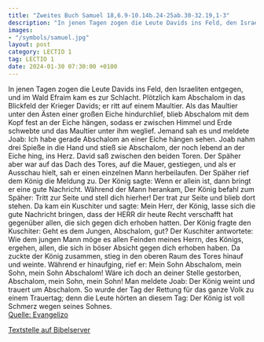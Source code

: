 ```yaml
---
title: "Zweites Buch Samuel 18,6.9-10.14b.24-25ab.30-32.19,1-3"
description: "In jenen Tagen zogen die Leute Davids ins Feld, den Israeliten entgegen, und im Wald Efraim kam es zur Schlacht. Plötzlich kam Abschalom in das Blickfeld der Krieger Davids; er ritt auf einem Maultier. Als das Maultier unter den Ästen einer großen Eiche hindurchlief, blieb Abscha...."
images:
- "/symbols/samuel.jpg"
layout: post
category: LECTIO 1
tag: LECTIO 1
date: 2024-01-30 07:30:00 +0100
---
```

In jenen Tagen zogen die Leute Davids ins Feld, den Israeliten entgegen, und im Wald Efraim kam es zur Schlacht.
Plötzlich kam Abschalom in das Blickfeld der Krieger Davids; er ritt auf einem Maultier. Als das Maultier unter den Ästen einer großen Eiche hindurchlief, blieb Abschalom mit dem Kopf fest an der Eiche hängen, sodass er zwischen Himmel und Erde schwebte und das Maultier unter ihm weglief.<!--more-->
Jemand sah es und meldete Joab: Ich habe gerade Abschalom an einer Eiche hängen sehen.
Joab nahm drei Spieße in die Hand und stieß sie Abschalom, der noch lebend an der Eiche hing, ins Herz.
David saß zwischen den beiden Toren. Der Späher aber war auf das Dach des Tores, auf die Mauer, gestiegen, und als er Ausschau hielt, sah er einen einzelnen Mann herbeilaufen.
Der Späher rief dem König die Meldung zu. Der König sagte: Wenn er allein ist, dann bringt er eine gute Nachricht.
Während der Mann herankam,
Der König befahl zum Späher: Tritt zur Seite und stell dich hierher! Der trat zur Seite und blieb dort stehen.
Da kam ein Kuschiter und sagte: Mein Herr, der König, lasse sich die gute Nachricht bringen, dass der HERR dir heute Recht verschafft hat gegenüber allen, die sich gegen dich erhoben hatten.
Der König fragte den Kuschiter: Geht es dem Jungen, Abschalom, gut? Der Kuschiter antwortete: Wie dem jungen Mann möge es allen Feinden meines Herrn, des Königs, ergehen, allen, die sich in böser Absicht gegen dich erhoben haben.
Da zuckte der König zusammen, stieg in den oberen Raum des Tores hinauf und weinte. Während er hinaufging, rief er: Mein Sohn Abschalom, mein Sohn, mein Sohn Abschalom! Wäre ich doch an deiner Stelle gestorben, Abschalom, mein Sohn, mein Sohn!
Man meldete Joab: Der König weint und trauert um Abschalom.
So wurde der Tag der Rettung für das ganze Volk zu einem Trauertag; denn die Leute hörten an diesem Tag: Der König ist voll Schmerz wegen seines Sohnes.<br>
[Quelle: Evangelizo](https://evangeliumtagfuertag.org/DE/gospel)

[Textstelle auf Bibelserver](https://www.bibleserver.com/EU/2.Samuel18,6.9-10.14b.24-25ab.30-32.19,1-3)
